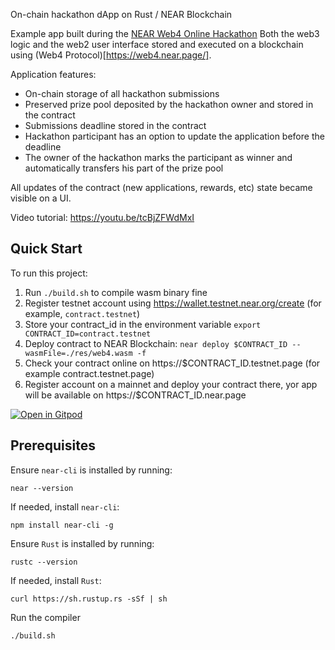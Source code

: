 On-chain hackathon dApp on Rust / NEAR Blockchain

Example app built during the [NEAR Web4 Online Hackathon](https://web4-hackathon.near.page/)
Both the web3 logic and the web2 user interface stored and executed on a blockchain using (Web4 Protocol)[https://web4.near.page/]. 

Application features:
- On-chain storage of all hackathon submissions
- Preserved prize pool deposited by the hackathon owner and stored in the contract
- Submissions deadline stored in the contract
- Hackathon participant has an option to update the application before the deadline
- The owner of the hackathon marks the participant as winner and automatically transfers his part of the prize pool

All updates of the contract (new applications, rewards, etc) state became visible on a UI. 

Video tutorial: https://youtu.be/tcBjZFWdMxI

## Quick Start
To run this project:

1. Run `./build.sh` to compile wasm binary fine
2. Register testnet account using https://wallet.testnet.near.org/create (for example, `contract.testnet`)
3. Store your contract_id in the environment variable `export CONTRACT_ID=contract.testnet`
4. Deploy contract to NEAR Blockchain: `near deploy $CONTRACT_ID --wasmFile=./res/web4.wasm -f`
5. Check your contract online on https://$CONTRACT_ID.testnet.page (for example contract.testnet.page)
6. Register account on a mainnet and deploy your contract there, yor app will be available on https://$CONTRACT_ID.near.page


[![Open in Gitpod](https://gitpod.io/button/open-in-gitpod.svg)](https://gitpod.io/#https://github.com/zavodil/web4-hackathon-example)

## Prerequisites
Ensure `near-cli` is installed by running:

```
near --version
```

If needed, install `near-cli`:

```
npm install near-cli -g
```

Ensure `Rust` is installed by running:

```
rustc --version
```

If needed, install `Rust`:

```
curl https://sh.rustup.rs -sSf | sh
```

Run the compiler

```
./build.sh
```
